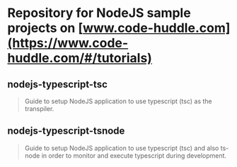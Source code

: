 # Repository for NodeJS sample projects on [www.code-huddle.com](https://www.code-huddle.com/#/tutorials)

## nodejs-typescript-tsc

> Guide to setup NodeJS application to use typescript (tsc) as the transpiler.

## nodejs-typescript-tsnode

> Guide to setup NodeJS application to use typescript (tsc) and also ts-node in order to monitor and execute typescript during development.